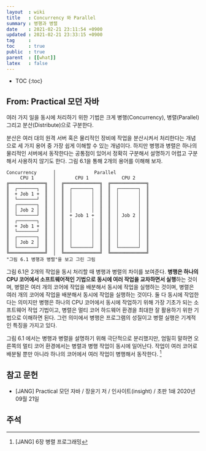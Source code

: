```yaml
---
layout  : wiki
title   : Concurrency 와 Parallel
summary : 병행과 병렬
date    : 2021-02-21 23:11:54 +0900
updated : 2021-02-21 23:33:15 +0900
tag     : 
toc     : true
public  : true
parent  : [[what]]
latex   : false
---
```

* TOC
{:toc}

## From: Practical 모던 자바

>
여러 가지 일을 동시에 처리하기 위한 기법은 크게 병행(Concurrency), 병렬(Parallel) 그리고 분산(Distribute)으로 구분한다.
>
분산은 여러 대의 원격 서버 혹은 물리적인 장비에 작업을 분산시켜서 처리한다는 개념으로 세 가지 용어 중 가장 쉽게 이해할 수 있는 개념이다.
하지만 병행과 병렬은 하나의 물리적인 서버에서 동작한다는 공통점이 있어서 정확히 구분해서 설명하기 어렵고 구분해서 사용하지 않기도 한다.
그림 6.1을 통해 2개의 용어를 이해해 보자.
>
```ascii-art
Concurrency      │              Parallel
     CPU 1       │       CPU 1            CPU 2
╔═════════════╗  │  ╔═════════════╗  ╔═════════════╗
║  ┌───────┐  ║  │  ║  ┌───────┐  ║  ║  ┌───────┐  ║
║  + Job 1 +  ║  │  ║  │       │  ║  ║  │       │  ║
║  └───────┘  ║  │  ║  │       │  ║  ║  │       │  ║
║  ┌───────┐  ║  │  ║  │       │  ║  ║  │       │  ║
║  │ Job 2 │  ║  │  ║  │       │  ║  ║  │       │  ║
║  └───────┘  ║  │  ║  + Job 1 +  ║  ║  │ Job 2 │  ║
║  ┌───────┐  ║  │  ║  │       │  ║  ║  │       │  ║
║  + Job 1 +  ║  │  ║  │       │  ║  ║  │       │  ║
║  └───────┘  ║  │  ║  │       │  ║  ║  │       │  ║
║  ┌───────┐  ║  │  ║  │       │  ║  ║  │       │  ║
║  │ Job 2 │  ║  │  ║  │       │  ║  ║  │       │  ║
║  └───────┘  ║  │  ║  └───────┘  ║  ║  └───────┘  ║
╚═════════════╝  │  ╚═════════════╝  ╚═════════════╝
"그림 6.1 병행과 병렬"을 보고 그린 그림
```
>
그림 6.1은 2개의 작업을 동시 처리할 때 병행과 병렬의 차이를 보여준다.
**병행은 하나의 CPU 코어에서 소프트웨어적인 기법으로 동시에 여러 작업을 교차하면서 실행**하는 것이며,
병렬은 여러 개의 코어에 작업을 배분해서 동시에 작업을 실행하는 것이며,
병렬은 여러 개의 코어에 작업을 배분해서 동시에 작업을 실행하는 것이다.
둘 다 동시에 작업한다는 의미지만 병행은 하나의 CPU 코어에서 동시에 작업하기 위해 가장 기초가 되는 소프트웨어 작업 기법이고,
병렬은 멀티 코어 하드웨어 환경을 최대한 잘 활용하기 위한 기법으로 이해하면 된다.
그런 의미에서 병행은 프로그램의 성질이고 병렬 실행은 기계적인 특징을 가지고 있다.
>
그림 6.1 에서는 병행과 병렬을 설명하기 위해 극단적으로 분리했지만,
엄밀히 말하면 오른쪽의 멀티 코어 환경에서는 병렬과 병행 작업이 동시에 일어난다.
작업이 여러 코어로 배분될 뿐만 아니라 하나의 코어에서 여러 작업이 병행해서 동작한다.
[^JANG-6]



## 참고 문헌

- [JANG] Practical 모던 자바 / 장윤기 저 / 인사이트(insight) / 초판 1쇄 2020년 09월 21일

## 주석

[^JANG-6]: [JANG] 6장 병렬 프로그래밍


